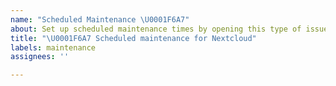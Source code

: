 ```yaml
---
name: "Scheduled Maintenance \U0001F6A7"
about: Set up scheduled maintenance times by opening this type of issue.
title: "\U0001F6A7 Scheduled maintenance for Nextcloud"
labels: maintenance
assignees: ''

---
```


<!--
start: 2022-08-24T13:00:00.220+05:30
end: 2022-08-24T14:00:00.220+05:30
expectedDown: nextcloud-fl
-->
